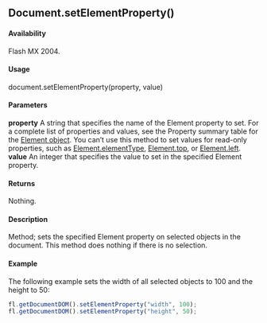 ## Document.setElementProperty()

#### Availability

Flash MX 2004.

#### Usage

document.setElementProperty(property, value)

#### Parameters

**property** A string that specifies the name of the Element property to set. For a complete list of properties and values, see the Property summary table for the [Element object](../Element_object/Element_summary.md).
You can’t use this method to set values for read-only properties, such as [Element.elementType](../Element_object/Element1.md), [Element.top](../Element_object/Element22.md), or
[Element.left](../Element_object/Element8.md).
**value** An integer that specifies the value to set in the specified Element property.

#### Returns

Nothing.

#### Description

Method; sets the specified Element property on selected objects in the document. This method does nothing if there is no selection.

#### Example

The following example sets the width of all selected objects to 100 and the height to 50:

```javascript
fl.getDocumentDOM().setElementProperty("width", 100);
fl.getDocumentDOM().setElementProperty("height", 50);
```
